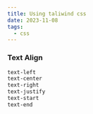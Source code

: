 ```yaml
---
title: Using taliwind css
date: 2023-11-08
tags:
  - css
---
```


### Text Align


```css
text-left
text-center
text-right
text-justify
text-start
text-end
```



